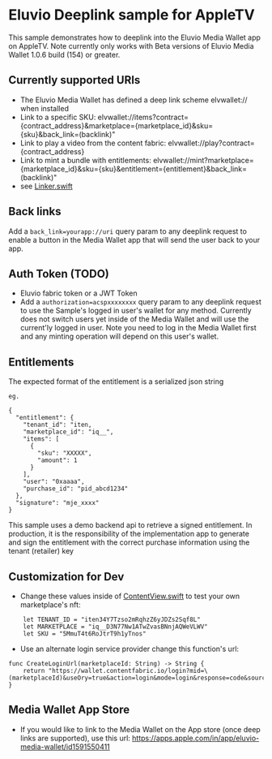 # Eluvio Deeplink sample for AppleTV
This sample demonstrates how to deeplink into the Eluvio Media Wallet app on AppleTV. Note currently only works with Beta versions of Eluvio Media Wallet 1.0.6 build (154) or greater.

## Currently supported URIs
* The Eluvio Media Wallet has defined a deep link scheme elvwallet:// when installed
* Link to a specific SKU: elvwallet://items?contract={contract_address}&marketplace={marketplace_id}&sku={sku}&back_link=\(backlink)"
* Link to play a video from the content fabric: elvwallet://play?contract={contract_address}
* Link to mint a bundle with entitlements: elvwallet://mint?marketplace={marketplace_id}&sku={sku}&entitlement={entitlement}&back_link=\(backlink)"
* see [Linker.swift](EluvioDeepLinkSample/EluvioDeepLinkSample/Linker.swift)

## Back links
Add a `back_link=yourapp://uri` query param to any deeplink request to enable a button in the Media Wallet app that will send the user back to your app.

## Auth Token (TODO)
* Eluvio fabric token or a JWT Token
* Add a `authorization=acspxxxxxxxx` query param to any deeplink request to use the Sample's logged in user's wallet for any method. Currently does not switch users yet inside of the Media Wallet and will use the current'ly logged in user. Note you need to log in the Media Wallet first and any minting operation will depend on this user's wallet.


## Entitlements
The expected format of the entitlement is a serialized json string
```
eg.

{
  "entitlement": {
    "tenant_id": "iten,
    "marketplace_id": "iq__",
    "items": [
      {
        "sku": "XXXXX",
        "amount": 1
      }
    ],
    "user": "0xaaaa",
    "purchase_id": "pid_abcd1234"
  },
  "signature": "mje_xxxx"
}
```
This sample uses a demo backend api to retrieve a signed entitlement. In production, it is the responsibility of the implementation app to generate and sign the entitlement with the correct purchase information using the tenant (retailer) key


## Customization for Dev
* Change these values inside of [ContentView.swift](EluvioDeepLinkSample/EluvioDeepLinkSample/ContentView.swift) to test your own marketplace's nft:
```
    let TENANT_ID = "iten34Y7Tzso2mRqhzZ6yJDZs2Sqf8L"
    let MARKETPLACE = "iq__D3N77Nw1ATwZvasBNnjAQWeVLWV"
    let SKU = "5MmuT4t6RoJtrT9h1yTnos"
```

* Use an alternate login service provider change this function's url:
```
func CreateLoginUrl(marketplaceId: String) -> String {
    return "https://wallet.contentfabric.io/login?mid=\(marketplaceId)&useOry=true&action=login&mode=login&response=code&source=code"
}
```

## Media Wallet App Store
* If you would like to link to the Media Wallet on the App store (once deep links are supported), use this url: https://apps.apple.com/in/app/eluvio-media-wallet/id1591550411


